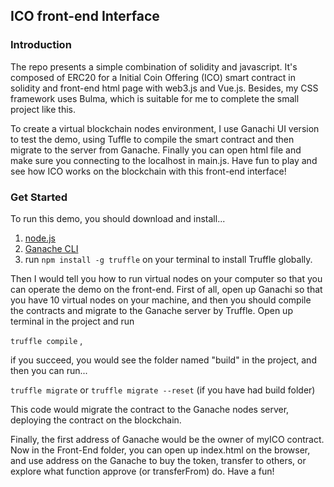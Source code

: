 ## ICO front-end Interface

### Introduction

The repo presents a simple combination of solidity and javascript.
It's composed of ERC20 for a Initial Coin Offering (ICO) smart contract in solidity and front-end html page with web3.js and Vue.js. Besides, my CSS framework uses Bulma, which is suitable for me to complete the small project like this.

To create a virtual blockchain nodes environment, I use Ganachi UI version to test the demo, using Tuffle to compile the smart contract and then migrate to the server from Ganache. Finally you can open html file and make sure you connecting to the localhost in main.js. Have fun to play and see how ICO works on the blockchain with this front-end interface!

### Get Started

To run this demo, you should download and install...

1. [node.js](https://nodejs.org/en/)
2. [Ganache CLI](https://truffleframework.com/ganache)
3. run `npm install -g truffle` on your terminal to install Truffle globally.

Then I would tell you how to run virtual nodes on your computer so that you can operate the demo on the front-end. First of all, open up Ganachi so that you have 10 virtual nodes on your machine, and then you should compile the contracts and migrate  to the Ganache server by Truffle. Open up terminal in the project and run

`truffle compile` , 

if you succeed, you would see the folder named "build" in the project, and then you can run...

`truffle migrate` or `truffle migrate --reset` (if you have had build folder)

This code would migrate the contract to the Ganache nodes server, deploying the contract on the blockchain.

Finally, the first address of Ganache would be the owner of myICO contract. Now in the Front-End folder, you can open up index.html on the browser, and use address on the Ganache to buy the token, transfer to others, or explore what function approve (or transferFrom) do. Have a fun!

